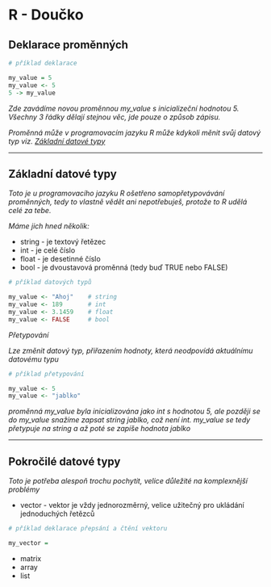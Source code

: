 
# R - Doučko

## Deklarace proměnných
```r
# příklad deklarace

my_value = 5
my_value <- 5
5 -> my_value
```
*Zde zavádíme novou proměnnou my_value s inicializeční hodnotou 5. Všechny 3 řádky dělají stejnou věc, jde pouze o způsob zápisu.*

*Proměnná může v programovacím jazyku R může kdykoli měnit svůj datový typ viz. [Základní datové typy](#Základní-datové-typy)*
___
## Základní datové typy
*Toto je u programovacího jazyku R ošetřeno samopřetypovávání proměnných, tedy to vlastně vědět ani nepotřebuješ, protože to R udělá celé za tebe.*

*Máme jich hned několik:*
- string - je textový řetězec
- int - je celé číslo
- float - je desetinné číslo
- bool - je dvoustavová proměnná (tedy buď TRUE nebo FALSE)
```r
# příklad datových typů

my_value <- "Ahoj"    # string
my_value <- 189       # int
my_value <- 3.1459    # float
my_value <- FALSE     # bool
```
*Přetypování*

*Lze změnit datový typ, přiřazením hodnoty, která neodpovídá aktuálnímu datovému typu*
```r
# příklad přetypování

my_value <- 5
my_value <- "jablko"
```

*proměnná my_value byla inicializována jako int s hodnotou 5, ale později se do my_value snažíme zapsat string jablko, což není int. my_value se tedy přetypuje na string a až poté se zapíše hodnota jablko*
___
## Pokročilé datové typy
*Toto je potřeba alespoň trochu pochytit, velice důležité na komplexnější problémy*
- vector - vektor je vždy jednorozměrný, velice užitečný pro ukládání jednoduchých řetězců
```r
# příklad deklarace přepsání a čtění vektoru

my_vector = 
```
- matrix
- array
- list
